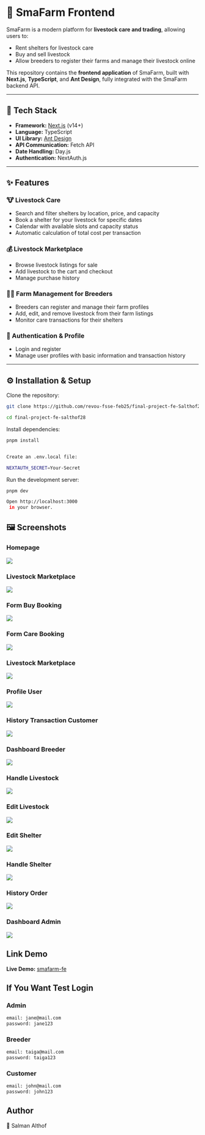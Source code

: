# 🐄 SmaFarm Frontend

SmaFarm is a modern platform for **livestock care and trading**, allowing users to:
- Rent shelters for livestock care
- Buy and sell livestock
- Allow breeders to register their farms and manage their livestock online

This repository contains the **frontend application** of SmaFarm, built with **Next.js**, **TypeScript**, and **Ant Design**, fully integrated with the SmaFarm backend API.

---

## 🚀 Tech Stack

- **Framework:** [Next.js](https://nextjs.org/) (v14+)
- **Language:** TypeScript
- **UI Library:** [Ant Design](https://ant.design/)
- **API Communication:** Fetch API
- **Date Handling:** Day.js
- **Authentication:** NextAuth.js

---

## ✨ Features

### 🐮 Livestock Care
- Search and filter shelters by location, price, and capacity  
- Book a shelter for your livestock for specific dates  
- Calendar with available slots and capacity status  
- Automatic calculation of total cost per transaction  

### 💰 Livestock Marketplace
- Browse livestock listings for sale
- Add livestock to the cart and checkout
- Manage purchase history

### 👨‍🌾 Farm Management for Breeders
- Breeders can register and manage their farm profiles
- Add, edit, and remove livestock from their farm listings
- Monitor care transactions for their shelters

### 🔐 Authentication & Profile
- Login and register 
- Manage user profiles with basic information and transaction history  

---

## ⚙️ Installation & Setup

Clone the repository:
```bash
git clone https://github.com/revou-fsse-feb25/final-project-fe-Salthof28.git

cd final-project-fe-salthof28
```

Install dependencies:
```bash
pnpm install


Create an .env.local file:

NEXTAUTH_SECRET=Your-Secret
```
Run the development server:
```bash
pnpm dev

Open http://localhost:3000
 in your browser.
```

## 🖼️ Screenshots
### Homepage
![](./public/ss/home.png) 
### Livestock Marketplace
![](./public/ss/livestock.png)
### Form Buy Booking
![](./public/ss/formBuy.png) 
### Form Care Booking
![](./public/ss/formCare.png) 
### Livestock Marketplace
![](./public/ss/livestock.png)
### Profile User
![](./public/ss/profile.png)
### History Transaction Customer
![](./public/ss/historyTransaction.png)
### Dashboard Breeder
![](./public/ss/dashboard-breeder.png)
### Handle Livestock
![](./public/ss/handle-livestock.png)
### Edit Livestock
![](./public/ss/edit-livestock.png)
### Edit Shelter
![](./public/ss/edit-shelter.png)
### Handle Shelter
![](./public/ss/handle-shelter.png)
### History Order
![](./public/ss/historyOrder.png)
### Dashboard Admin
![](./public/ss/dashboardAdmin.png)

## Link Demo

**Live Demo:** [smafarm-fe](https://smafarm-5u9a445j4-salthof28s-projects.vercel.app/)

## If You Want Test Login
### Admin
```bash
email: jane@mail.com
password: jane123
```
### Breeder
```bash
email: taiga@mail.com
password: taiga123
```
### Customer
```bash
email: john@mail.com
password: john123
```

## Author
🔧 Salman Althof